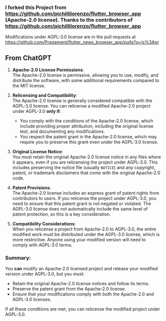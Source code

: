 ### I forked this Project from https://github.com/pichillilorenzo/flutter_browser_app (Apache-2.0 license). Thanks to the contributors of https://github.com/pichillilorenzo/flutter_browser_app
Modifications under AGPL-3.0 license are in the pull requests at https://github.com/Pragament/flutter_news_browser_app/pulls?q=is%3Apr
## From ChatGPT
1. **Apache-2.0 License Permissions**:  
   The Apache-2.0 license is permissive, allowing you to use, modify, and distribute the software, with some additional requirements compared to the MIT license. 

2. **Relicensing and Compatibility**:  
   The Apache-2.0 license is generally considered compatible with the AGPL-3.0 license. You can relicense a modified Apache-2.0 project under AGPL-3.0 **only if**:
   - You comply with the conditions of the Apache-2.0 license, which include providing proper attribution, including the original license text, and documenting any modifications.
   - You respect the patent grant in the Apache-2.0 license, which may require you to preserve this grant even under the AGPL-3.0 license.

3. **Original License Notice**:  
   You must retain the original Apache-2.0 license notice in any files where it appears, even if you are relicensing the project under AGPL-3.0. This includes preserving the notice file (usually `NOTICE`) and any copyright, patent, or trademark disclaimers that come with the original Apache-2.0 code.

4. **Patent Provisions**:  
   The Apache-2.0 license includes an express grant of patent rights from contributors to users. If you relicense the project under AGPL-3.0, you need to ensure that this patent grant is not negated or violated. The AGPL-3.0 license does not automatically include the same level of patent protection, so this is a key consideration.

5. **Compatibility Considerations**:  
   When you relicense a project from Apache-2.0 to AGPL-3.0, the entire modified work must be distributed under the AGPL-3.0 license, which is more restrictive. Anyone using your modified version will need to comply with AGPL-3.0 terms.

### Summary:
You **can** modify an Apache-2.0 licensed project and release your modified version under AGPL-3.0, but you must:
- Retain the original Apache-2.0 license notices and follow its terms.
- Preserve the patent grant from the Apache-2.0 license.
- Ensure that your modifications comply with both the Apache-2.0 and AGPL-3.0 licenses.

If all these conditions are met, you can relicense the modified project under AGPL-3.0.
